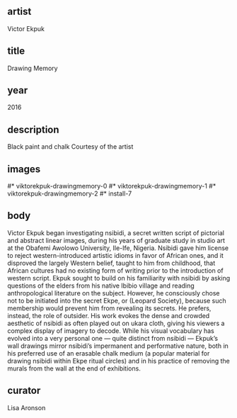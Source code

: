 ## artist
Victor Ekpuk

## title
Drawing Memory

## year
2016 

## description
Black paint and chalk 
Courtesy of the artist 

## images
#* viktorekpuk-drawingmemory-0
#* viktorekpuk-drawingmemory-1
#* viktorekpuk-drawingmemory-2
#* install-7

## body
Victor Ekpuk began investigating nsibidi, a secret written script of pictorial and abstract linear images, during his years of graduate study in studio art at the Obafemi Awolowo University, Ile-Ife, Nigeria. Nsibidi gave him license to reject western-introduced artistic idioms in favor of African ones, and it disproved the largely Western belief, taught to him from childhood, that African cultures had no existing form of writing prior to the introduction of western script. Ekpuk sought to build on his familiarity with nsibidi by asking questions of the elders from his native Ibibio village and reading anthropological literature on the subject. However, he consciously chose not to be initiated into the secret Ekpe, or (Leopard Society), because such membership would prevent him from revealing its secrets. He prefers, instead, the role of outsider. His work evokes the dense and crowded aesthetic of nsibidi as often played out on ukara cloth, giving his viewers a complex display of imagery to decode. While his visual vocabulary has evolved into a very personal one — quite distinct from nsibidi — Ekpuk’s wall drawings mirror nsibidi’s impermanent and performative nature, both in his preferred use of an erasable chalk medium (a popular material for drawing nsibidi within Ekpe ritual circles) and in his practice of removing the murals from the wall at the end of exhibitions. 

## curator
Lisa Aronson